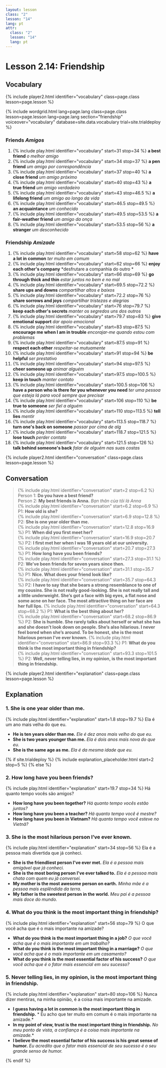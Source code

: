 ```yaml
---
layout: lesson
class: "2"
lesson: "14"	
lang: pt
attr:
  class: "2"
  lesson: "14"
  lang: pt
---
```


# Lesson 2.14: Friendship


## Vocabulary
{% include player2.html identifier="vocabulary" class=page.class lesson=page.lesson %}


{% include wordgrid.html lang=page.lang
		class=page.class 
		lesson=page.lesson 
		lang=page.lang
		section="friendship"
		voiceover="vocabulary"
		database=site.data.vocabulary 
		trial=site.trialdeploy %}


### Friends *Amigos*

1. {% include play.html identifier="vocabulary" start=31 stop=34 %} **a best friend** *o melhor amigo*
2. {% include play.html identifier="vocabulary" start=34 stop=37 %} **a pen friend** *um amigo por correspondência*
3. {% include play.html identifier="vocabulary" start=37 stop=40 %} **a close friend** *um amigo próximo*
4. {% include play.html identifier="vocabulary" start=40 stop=43 %} **a true friend** *um amigo verdadeiro*
5. {% include play.html identifier="vocabulary" start=43 stop=46.5 %} **a lifelong friend** *um amigo ao longo da vida*
6. {% include play.html identifier="vocabulary" start=46.5 stop=49.5 %} **an acquaintance** *um conhecido*
7. {% include play.html identifier="vocabulary" start=49.5 stop=53.5 %} **a fair-weather friend** *um amigo da onça*
8. {% include play.html identifier="vocabulary" start=53.5 stop=56 %} **a stranger** *um desconhecido*


### Friendship *Amizade*

1. {% include play.html identifier="vocabulary" start=58 stop=62 %}  **have a lot in common** *ter muito em comum*
2. {% include play.html identifier="vocabulary" start=62 stop=66 %}  **enjoy each other's company** *desfrutare a companhia do outro *
3. {% include play.html identifier="vocabulary" start=66 stop=69 %}  **go through thick and thin** *estar juntos no bem e no mal*
4. {% include play.html identifier="vocabulary" start=69.5 stop=72.2 %}  **share ups and downs** *compartilhar altos e baixos*
5. {% include play.html identifier="vocabulary" start=72.2 stop=76 %}  **share sorrows and joys** *compartilhar tristezas e alegrias*
6. {% include play.html identifier="vocabulary" start=76 stop=79.7 %}  **keep each other's secrets** *manter os segredos uns dos outros*
7. {% include play.html identifier="vocabulary" start=79.7 stop=83 %}  **give emotional support** *dar apoio emocional*
8. {% include play.html identifier="vocabulary" start=83 stop=87.5 %}  **encourage me when I am in trouble** *encorajar-me quando estou com problemas*
9. {% include play.html identifier="vocabulary" start=87.5 stop=91 %}  **respect each other** *respeitar-se mutuamente*
10. {% include play.html identifier="vocabulary" start=91 stop=94 %}  **be helpful** *ser prestativo*
11. {% include play.html identifier="vocabulary" start=94 stop=97.5 %}  **cheer someone up** *animar alguém*
12. {% include play.html identifier="vocabulary" start=97.5 stop=100.5 %}  **keep in touch** *manter contato*
13. {% include play.html identifier="vocabulary" start=100.5 stop=106 %}  **have a person who is there for you whenever you need** *ter uma pessoa que esteja lá para você sempre que precisar*
14. {% include play.html identifier="vocabulary" start=106 stop=110 %}  **be true to someone** *ser fiel a alguém*
15. {% include play.html identifier="vocabulary" start=110 stop=113.5 %}  **tell lies** *mentir*
16. {% include play.html identifier="vocabulary" start=113.5 stop=118.7 %}  **turn one's back on someone** *passar por cima de alg*
17. {% include play.html identifier="vocabulary" start=118.7 stop=121.5 %}  **lose touch** *perder contato*
18. {% include play.html identifier="vocabulary" start=121.5 stop=126 %}  **talk behind someone's back** *falar de alguém nas suas costas*


{% include player2.html identifier="conversation" class=page.class lesson=page.lesson %}
## Conversation


> {% include play.html identifier="conversation" start=2 stop=6.2 %} Person 1: **Do you have a best friend?**     
> Person 2: **My best friends is Anna.**  *Bạn thân của tôi là Anna*   
> {% include play.html identifier="conversation" start=6.2 stop=6.9 %}  P1: **How old is she?**   
> {% include play.html identifier="conversation" start=6.9 stop=12.8 %}  P2: **She is one year older than me.**    
> {% include play.html identifier="conversation" start=12.8 stop=16.9 %}  P1: **When did you first meet her?**    
> {% include play.html identifier="conversation" start=16.9 stop=20.7 %}  P2: **I first met her when I was 18 years old at our university.**    
> {% include play.html identifier="conversation" start=20.7 stop=27.3 %}  P1: **How long have you been friends?**     
> {% include play.html identifier="conversation" start=27.3 stop=31.1 %}  P2: **We’ve been friends for seven years since then.**      
> {% include play.html identifier="conversation" start=31.1 stop=35.7 %}  P1: **Nice. What does your friend look like?**       
> {% include play.html identifier="conversation" start=35.7 stop=64.3 %}  P2: **I have to say that she bears a strong resemblance to one of my cousins. She is not really   good-looking. She is not really tall and a little underweight. She’s got a face with big eyes, a flat nose and some acne on her face. The most attractive thing on her face are her full lips.** 
> {% include play.html identifier="conversation" start=64.3 stop=68.2 %}  P1: **What is the best thing about her?**       
> {% include play.html identifier="conversation" start=68.2 stop=86.9 %}  P2: **She is  humble. She rarely talks about herself or what she has and she doesn’t look down on people. She’s also hilarious. I never feel bored when she’s around. To be honest, she is the most hilarious person I’ve ever known.** 
> {% include play.html identifier="conversation" start=86.9 stop=93.3 %}  P1: **What do you think is the most important thing in friendship?**  
> {% include play.html identifier="conversation" start=93.3 stop=101.5 %}  P2: **Well, never telling lies, in my opinion, is the most important thing in friendship.** 



{% include player2.html identifier="explanation" class=page.class lesson=page.lesson %}
## Explanation

### 1. She is one year older than me. 

{% include play.html identifier="explanation" start=1.8 stop=19.7 %} 
Ela é um ano mais velha do que eu.

- **He is ten years older than me.** *Ele é dez anos mais velho do que eu.*
- **She is two years younger than me.** *Ela é dois anos mais nova do que eu.*
- **She is the same age as me.** *Ela é da mesma idade que eu.*

{% if site.trialdeploy %}
	{% include explanation_placeholder.html start=2 stop=5 %}
	{% else %}


###  2. How long have you been friends?

{% include play.html identifier="explanation" start=19.7 stop=34 %}
Há quanto tempo vocês são amigos?

- **How long have you been together?** *Há quanto tempo vocês estão juntos?*   
- **How long have you been a teacher?** *Há quanto tempo você é mestre?*   
- **How long have you been in Vietnam?** *Há quanto tempo você esteve no Vietnã?*   

###  3. She is the most hilarious person I’ve ever known.

{% include play.html identifier="explanation" start=34 stop=56 %}
Ela é a pessoa mais divertida que já conheci.

- **She is the friendliest person I've ever met.** *Ela é a pessoa mais amigável que já conheci.*
- **She is the most boring person I've ever talked to.** *Ela é a pessoa mais chata com quem eu já conversei.*
- **My mother is the most awesome person on earth.** *Minha mãe é a pessoa mais esplêndida da terra.*
- **My father is the sweetest person in the world.** *Meu pai é a pessoa mais doce do mundo.*

###  4. What do you think is the most important thing in friendship?

{% include play.html identifier="explanation" start=56 stop=79 %}
O que você acha que é o mais importante na amizade?

- **What do you think is the most important thing in a job?** *O que você acha que é o mais importante em um trabalho?*
- **What do you think is the most important thing in a marriage?** *O que você acha que é o mais importante em um casamento?*
- **What do you think is the most essential factor of his success?** *O que você acha que é o fator mais essencial em seu sucesso?*

###  5.  Never telling lies, in my opinion, is the most important thing in friendship.

{% include play.html identifier="explanation" start=80 stop=106 %}
Nunca dizer mentiras, na minha opinião, é a coisa mais importante na amizade.

- **I guess having a lot in common is the most important thing in friendship.** *
Eu acho que ter muito em comum é o mais importante na amizade.*
- **In my point of view, trust is the most important thing in friendship.** *No meu ponto de vista, a confiança é a coisa mais importante na amizade.**
- **I believe the most essential factor of his success is his great sense of humor.** *Eu acredito que o fator mais essencial de seu sucesso é o seu grande senso de humor.*


{% endif %}